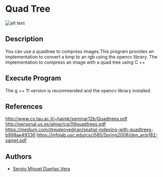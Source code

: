 # Quad Tree

![alt text](http://www.gitta.info/SpatPartitio/en/image/quad_tree.gif)

## Description
You can use a quadtree to compress images.This program provides an implementation to convert a bmp to an rgb using the opencv library.
The implementation to compress an image with a quad tree using C ++

## Execute Program
The g ++ 11 version is recommended and the opencv library installed.

## References
  http://www.cs.tau.ac.il/~haimk/seminar12b/Quadtrees.pdf
  http://personal.us.es/almar/cg/09quadtrees.pdf
  https://medium.com/@waleoyediran/spatial-indexing-with-quadtrees-b998ae49336
  https://infolab.usc.edu/csci585/Spring2008/den_ar/p182-samet.pdf

## Authors
- [Sergio Miguel Dueñas Vera](https://github.com/sergiqz)

